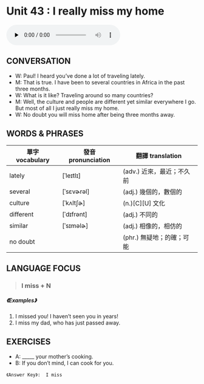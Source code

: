 # Unit 43 : I really miss my home 

<audio controls preload="none">
  <source src="https://channelplus.ner.gov.tw/api/audio/5ad2e602f95e3500064f42eb">
</audio>

## CONVERSATION
* W: Paul! I heard you’ve done a lot of traveling lately.
* M: That is true. I have been to several countries in Africa in the past three months.
* W: What is it like? Traveling around so many countries?
* M: Well, the culture and people are different yet similar everywhere I go. But most of all I just really miss my home.
* W: No doubt you will miss home after being three months away. 

## WORDS & PHRASES
單字 vocabulary| 發音 pronunciation | 翻譯 translation
--- | --- | ---
lately | [ˈleɪtlɪ] | (adv.) 近來，最近；不久前
several | [ˈsɛvɚrəl] | (adj.) 幾個的，數個的 
culture | [ˈkʌltʃɚ] | (n.)[C][U] 文化
different | [ˈdɪfrənt] | (adj.) 不同的
similar | [ˈsɪməlɚ] | (adj.) 相像的，相仿的 
no doubt  | | (phr.) 無疑地；的確；可能


## LANGUAGE FOCUS 
> <h3>I miss + N</h3>

##### 《Examples》
1. I missed you! I haven’t seen you in years!
2. I miss my dad, who has just passed away. 

## EXERCISES 
* A: _____ your mother’s cooking.
* B: If you don’t mind, I can cook for you. 

`《Answer Key》:  I miss`